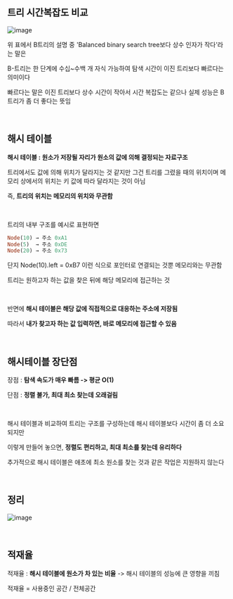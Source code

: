 ## 트리 시간복잡도 비교 

![image](https://github.com/user-attachments/assets/eaaf9974-d4fb-4954-9154-08d238a70f4c)

위 표에서 B트리의 설명 중 'Balanced binary search tree보다 상수 인자가 작다'라는 말은 

B-트리는 한 단계에 수십~수백 개 자식 가능하여 탐색 시간이 이진 트리보다 빠르다는 의미이다 

빠르다는 말은 이진 트리보다 상수 시간이 작아서 시간 복잡도는 같으나 실제 성능은 B트리가 좀 더 좋다는 뜻임 

<br/>

## 해시 테이블 

**해시 테이블 : 원소가 저장될 자리가 원소의 값에 의해 결정되는 자료구조**

트리에서도 값에 의해 위치가 달라지는 것 같지만 그건 트리를 그렸을 때의 위치이며 메모리 상에서의 위치는 키 값에 따라 달라지는 것이 아님

즉, **트리의 위치는 메모리의 위치와 무관함**

<br/>

트리의 내부 구조를 예시로 표현하면 

```ruby
Node(10) → 주소 0xA1
Node(5)  → 주소 0xDE
Node(20) → 주소 0x73
```

단지 Node(10).left = 0xB7 이런 식으로 포인터로 연결되는 것뿐 메모리와는 무관함 

트리는 원하고자 하는 값을 찾은 뒤에 해당 메모리에 접근하는 것 

<br/>

반면에 **해시 테이블은 해당 값에 직접적으로 대응하는 주소에 저장됨**

따라서 **내가 찾고자 하는 값 입력하면, 바로 메모리에 접근할 수 있음**

<br/>

## 해시테이블 장단점 

장점 :  **탐색 속도가 매우 빠름 -> 평균 O(1)**

단점 : **정렬 불가, 최대 최소 찾는데 오래걸림**

<br/>

해시 테이블과 비교하여 트리는 구조를 구성하는데 해시 테이블보다 시간이 좀 더 소요되지만

이렇게 만들어 놓으면, **정렬도 편리하고, 최대 최소를 찾는데 유리하다**

추가적으로 해시 테이블은 애초에 최소 원소를 찾는 것과 같은 작업은 지원하지 않는다 

<br/>

## 정리 

![image](https://github.com/user-attachments/assets/c512f903-30f9-43c0-8696-f6b06ababca4)

<br/>

## 적재율 

적재율 : **해시 테이블에 원소가 차 있는 비율** -> 해시 테이블의 성능에 큰 영향을 끼침

적재율 = 사용중인 공간 / 전체공간

<br/>



































































































